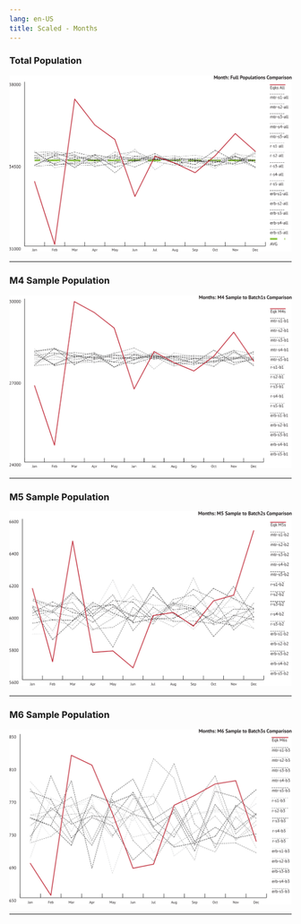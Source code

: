 ```yaml
---
lang: en-US
title: Scaled - Months
---
```


### Total Population

![Month Category](../_media/graphs/scl-mo-all.svg 'Months Scaled: Total Population')
***

### M4 Sample Population

![Month Category](../_media/graphs/scl-mo-m4s.svg 'Months Scaled: M4 Sample')

***

### M5 Sample Population

![Month Category](../_media/graphs/scl-mo-m5s.svg 'Months Scaled: M5 Sample')

***

### M6 Sample Population

![Month Category](../_media/graphs/scl-mo-m6s.svg 'Months Scaled: M6 Sample')

***